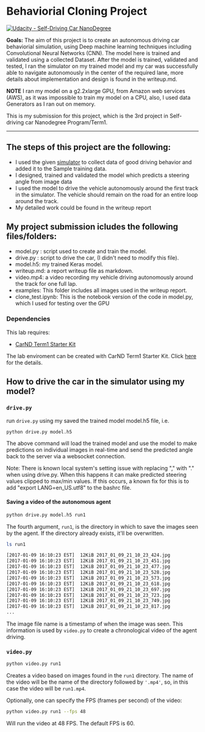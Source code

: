 # Behaviorial Cloning Project
[![Udacity - Self-Driving Car NanoDegree](https://s3.amazonaws.com/udacity-sdc/github/shield-carnd.svg)](http://www.udacity.com/drive)


**Goals:** The aim of this project is to create an autonomous driving car behaviorial simulation, using Deep machine learning techniques including Convolutional Neural Networks (CNN). The model here is trained and validated using a collected Dataset. After the model is trained, validated and tested, I ran the simulator on my trained model and my car was successfully able to navigate autonomously in the center of the required lane, more details about implementation and design is found in the writeup.md.

**NOTE** I ran my model on a g2.2xlarge GPU, from Amazon web services (AWS), as it was impossible to train my model on a CPU, also, I used data Generators as I ran out on memory.

This is my submission for this project, which is the 3rd project in Self-driving car Nanodegree Program/Term1.


---
## **The steps of this project are the following:**
* I used the given [simulator](https://classroom.udacity.com/nanodegrees/nd013/parts/fbf77062-5703-404e-b60c-95b78b2f3f9e/modules/6df7ae49-c61c-4bb2-a23e-6527e69209ec/lessons/46a70500-493e-4057-a78e-b3075933709d/concepts/1c9f7e68-3d2c-4313-9c8d-5a9ed42583dc) to collect data of good driving behavior and added it to the Sample training data.
* I designed, trained and validated the model which predicts a steering angle from image data
* I used the model to drive the vehicle autonomously around the first track in the simulator. The vehicle should remain on the road for an entire loop around the track.
* My detailed work could be found in the writeup report


## **My project submission icludes the following files/folders:** 
* model.py : script used to create and train the model.
* drive.py : script to drive the car, (I didn't need to modify this file).
* model.h5: my trained Keras model.
* writeup.md: a report writeup file as markdown.
* video.mp4: a video recording my vehicle driving autonomously around the track for one full lap.
* examples: This folder includes all images used in the writeup report. 
* clone_test.ipynb: This is the notebook version of the code in model.py, which I used for testing over the GPU






### Dependencies
This lab requires:

* [CarND Term1 Starter Kit](https://github.com/udacity/CarND-Term1-Starter-Kit)

The lab enviroment can be created with CarND Term1 Starter Kit. Click [here](https://github.com/udacity/CarND-Term1-Starter-Kit/blob/master/README.md) for the details.




## How to drive the car in the simulator using my model?

### `drive.py`

run `drive.py` using my saved the trained model model.h5 file, i.e.

```sh
python drive.py model.h5
```

The above command will load the trained model and use the model to make predictions on individual images in real-time and send the predicted angle back to the server via a websocket connection.

Note: There is known local system's setting issue with replacing "," with "." when using drive.py. When this happens it can make predicted steering values clipped to max/min values. If this occurs, a known fix for this is to add "export LANG=en_US.utf8" to the bashrc file.

#### Saving a video of the autonomous agent

```sh
python drive.py model.h5 run1
```

The fourth argument, `run1`, is the directory in which to save the images seen by the agent. If the directory already exists, it'll be overwritten.

```sh
ls run1

[2017-01-09 16:10:23 EST]  12KiB 2017_01_09_21_10_23_424.jpg
[2017-01-09 16:10:23 EST]  12KiB 2017_01_09_21_10_23_451.jpg
[2017-01-09 16:10:23 EST]  12KiB 2017_01_09_21_10_23_477.jpg
[2017-01-09 16:10:23 EST]  12KiB 2017_01_09_21_10_23_528.jpg
[2017-01-09 16:10:23 EST]  12KiB 2017_01_09_21_10_23_573.jpg
[2017-01-09 16:10:23 EST]  12KiB 2017_01_09_21_10_23_618.jpg
[2017-01-09 16:10:23 EST]  12KiB 2017_01_09_21_10_23_697.jpg
[2017-01-09 16:10:23 EST]  12KiB 2017_01_09_21_10_23_723.jpg
[2017-01-09 16:10:23 EST]  12KiB 2017_01_09_21_10_23_749.jpg
[2017-01-09 16:10:23 EST]  12KiB 2017_01_09_21_10_23_817.jpg
...
```

The image file name is a timestamp of when the image was seen. This information is used by `video.py` to create a chronological video of the agent driving.

### `video.py`

```sh
python video.py run1
```

Creates a video based on images found in the `run1` directory. The name of the video will be the name of the directory followed by `'.mp4'`, so, in this case the video will be `run1.mp4`.

Optionally, one can specify the FPS (frames per second) of the video:

```sh
python video.py run1 --fps 48
```

Will run the video at 48 FPS. The default FPS is 60.





